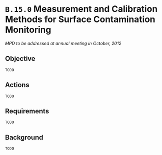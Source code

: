 # `B.15.0` Measurement and Calibration Methods for Surface Contamination Monitoring

*MPD to be addressed at annual meeting in October, 2012*

## Objective

`TODO`

## Actions

`TODO`

## Requirements

`TODO`

## Background

`TODO`
